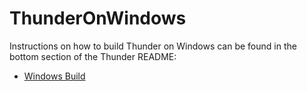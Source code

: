 # ThunderOnWindows
Instructions on how to build Thunder on Windows can be found in the bottom section of the Thunder README:
* [Windows Build](https://github.com/rdkcentral/Thunder#windows-build)
